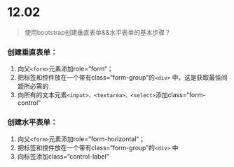 # 12.02

> 使用bootstrap创建垂直表单&&水平表单的基本步骤？

### 创建垂直表单：

1. 向父`<form>`元素添加role=”form“；
2. 把标签和控件放在一个带有class=“form-group”的`<div>` 中，这是获取最佳间距所必需的
3. 向所有的文本元素`<input>、<textarea>、<select>`添加class=“form-control”

### 创建水平表单：

1. 向父`<form>`元素添加role=”form-horizontal“；
2. 把标签和控件放在一个带有class=“form-group”的`<div>` 中
3. 向标签添加class=“control-label”